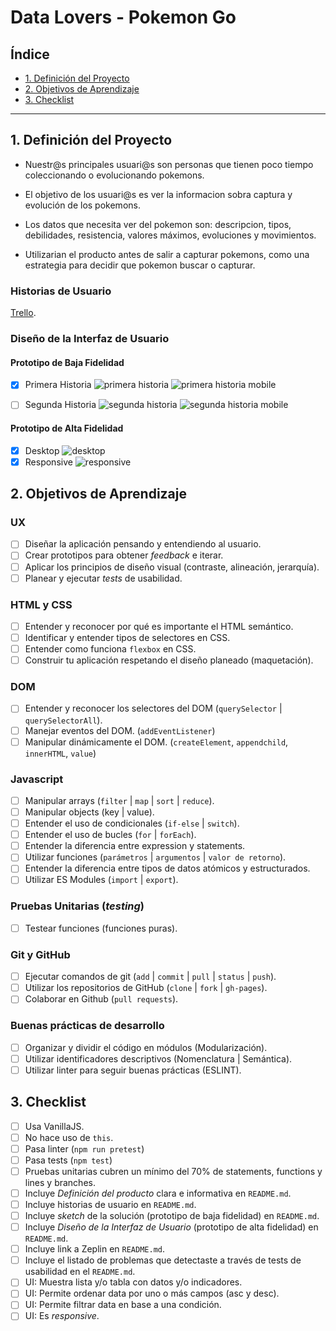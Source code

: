 # Data Lovers - Pokemon Go

## Índice

* [1. Definición del Proyecto](#1-definición-del-proyecto)
* [2. Objetivos de Aprendizaje](#2-objetivos-de-aprendizaje)
* [3. Checklist](#3-checklist)

***

## 1. Definición del Proyecto

* Nuestr@s principales usuari@s son personas que tienen poco tiempo coleccionando o evolucionando pokemons.

* El objetivo de los usuari@s es ver la informacion sobra captura y evolución de los pokemons.

* Los datos que necesita ver del pokemon son: descripcion, tipos, debilidades, resistencia, valores máximos, evoluciones y movimientos.

* Utilizarian el producto antes de salir a capturar pokemons, como una estrategia para decidir que pokemon buscar o capturar.

### Historias de Usuario

[Trello](https://trello.com/b/TV3RTz0K/data-lovers).

### Diseño de la Interfaz de Usuario

#### Prototipo de Baja Fidelidad
- [x] Primera Historia
![primera historia](https://github.com/roxanaguerra/LIM012-data-lovers/blob/roxana-branch/src/img/baja%20fidelidad%20h1.jpg)
![primera historia mobile](https://github.com/roxanaguerra/LIM012-data-lovers/blob/roxana-branch/src/img/baja%20fidelidad%20h1%20mobile.jpg)

- [ ] Segunda Historia
![segunda historia](https://github.com/roxanaguerra/LIM012-data-lovers/blob/roxana-branch/src/img/seguna%20historia%20pbf1.jpeg)
![segunda historia mobile](https://github.com/roxanaguerra/LIM012-data-lovers/blob/roxana-branch/src/img/seguna%20historia%20pbf2.jpg)

#### Prototipo de Alta Fidelidad
- [x] Desktop
![desktop](https://github.com/roxanaguerra/LIM012-data-lovers/blob/roxana-branch/src/img/primera%20historia%20paf1.PNG)
- [x] Responsive
![responsive](https://github.com/roxanaguerra/LIM012-data-lovers/blob/roxana-branch/src/img/primera%20historia%20paf1%20mobile.PNG)
## 2. Objetivos de Aprendizaje

### UX

- [ ] Diseñar la aplicación pensando y entendiendo al usuario.
- [ ] Crear prototipos para obtener _feedback_ e iterar.
- [ ] Aplicar los principios de diseño visual (contraste, alineación, jerarquía).
- [ ] Planear y ejecutar _tests_ de usabilidad.

### HTML y CSS

- [ ] Entender y reconocer por qué es importante el HTML semántico.
- [ ] Identificar y entender tipos de selectores en CSS.
- [ ] Entender como funciona `flexbox` en CSS.
- [ ] Construir tu aplicación respetando el diseño planeado (maquetación).

### DOM

- [ ] Entender y reconocer los selectores del DOM (`querySelector` | `querySelectorAll`).
- [ ] Manejar eventos del DOM. (`addEventListener`)
- [ ] Manipular dinámicamente el DOM. (`createElement`, `appendchild`, `innerHTML`, `value`)

### Javascript

- [ ] Manipular arrays (`filter` | `map` | `sort` | `reduce`).
- [ ] Manipular objects (key | value).
- [ ] Entender el uso de condicionales (`if-else` | `switch`).
- [ ] Entender el uso de bucles (`for` | `forEach`).
- [ ] Entender la diferencia entre expression y statements.
- [ ] Utilizar funciones (`parámetros` | `argumentos` | `valor de retorno`).
- [ ] Entender la diferencia entre tipos de datos atómicos y estructurados.
- [ ] Utilizar ES Modules (`import` | `export`).

### Pruebas Unitarias (_testing_)
- [ ] Testear funciones (funciones puras).

### Git y GitHub
- [ ] Ejecutar comandos de git (`add` | `commit` | `pull` | `status` | `push`).
- [ ] Utilizar los repositorios de GitHub (`clone` | `fork` | `gh-pages`).
- [ ] Colaborar en Github (`pull requests`).

### Buenas prácticas de desarrollo
- [ ] Organizar y dividir el código en módulos (Modularización).
- [ ] Utilizar identificadores descriptivos (Nomenclatura | Semántica).
- [ ] Utilizar linter para seguir buenas prácticas (ESLINT).

## 3. Checklist

* [ ] Usa VanillaJS.
* [ ] No hace uso de `this`.
* [ ] Pasa linter (`npm run pretest`)
* [ ] Pasa tests (`npm test`)
* [ ] Pruebas unitarias cubren un mínimo del 70% de statements, functions y
  lines y branches.
* [ ] Incluye _Definición del producto_ clara e informativa en `README.md`.
* [ ] Incluye historias de usuario en `README.md`.
* [ ] Incluye _sketch_ de la solución (prototipo de baja fidelidad) en
  `README.md`.
* [ ] Incluye _Diseño de la Interfaz de Usuario_ (prototipo de alta fidelidad)
  en `README.md`.
* [ ] Incluye link a Zeplin en `README.md`.
* [ ] Incluye el listado de problemas que detectaste a través de tests de
  usabilidad en el `README.md`.
* [ ] UI: Muestra lista y/o tabla con datos y/o indicadores.
* [ ] UI: Permite ordenar data por uno o más campos (asc y desc).
* [ ] UI: Permite filtrar data en base a una condición.
* [ ] UI: Es _responsive_.
